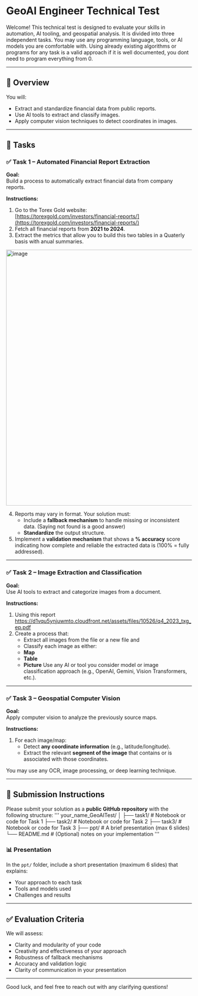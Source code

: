 # GeoAI Engineer Technical Test

Welcome! This technical test is designed to evaluate your skills in automation, AI tooling, and geospatial analysis. It is divided into three independent tasks. You may use any programming language, tools, or AI models you are comfortable with. Using already existing algorithms or programs for any task is a valid approach if it is well documented, you dont need to program everything from 0.

---

## 📌 Overview

You will:
- Extract and standardize financial data from public reports.
- Use AI tools to extract and classify images.
- Apply computer vision techniques to detect coordinates in images.

---

## 📂 Tasks

### ✅ Task 1 – Automated Financial Report Extraction

**Goal:**  
Build a process to automatically extract financial data from company reports.

**Instructions:**
1. Go to the Torex Gold website:  
   [https://torexgold.com/investors/financial-reports/](https://torexgold.com/investors/financial-reports/)
2. Fetch all financial reports from **2021 to 2024**.
3. Extract the metrics that allow you to build this two tables in a Quaterly basis with anual summaries.
<img width="693" alt="image" src="https://github.com/user-attachments/assets/bacd4614-dfba-497f-b3dc-413c23ee7754" />

4. Reports may vary in format. Your solution must:
   - Include a **fallback mechanism** to handle missing or inconsistent data. (Saying not found is a good answer)
   - **Standardize** the output structure.
5. Implement a **validation mechanism** that shows a **% accuracy** score indicating how complete and reliable the extracted data is (100% = fully addressed).

---

### ✅ Task 2 – Image Extraction and Classification

**Goal:**  
Use AI tools to extract and categorize images from a document.

**Instructions:**
1. Using this report https://d1vqu5ynjuwmto.cloudfront.net/assets/files/10526/q4_2023_txg_ep.pdf
2. Create a process that:
   - Extract all images from the file or a new file and
   - Classify each image as either:
   - **Map**
   - **Table**
   - **Picture**
Use any AI or tool you consider model or image classification approach (e.g., OpenAI, Gemini, Vision Transformers, etc.).

---

### ✅ Task 3 – Geospatial Computer Vision

**Goal:**  
Apply computer vision to analyze the previously source maps.

**Instructions:**
1. For each image/map:
   - Detect **any coordinate information** (e.g., latitude/longitude).
   - Extract the relevant **segment of the image** that contains or is associated with those coordinates.

You may use any OCR, image processing, or deep learning technique.

---

## 🚚 Submission Instructions

Please submit your solution as a **public GitHub repository** with the following structure:
'''
your_name_GeoAITest/
│
├── task1/ # Notebook or code for Task 1
├── task2/ # Notebook or code for Task 2
├── task3/ # Notebook or code for Task 3
├── ppt/ # A brief presentation (max 6 slides)
└── README.md # (Optional) notes on your implementation
'''

### 📊 Presentation
In the `ppt/` folder, include a short presentation (maximum 6 slides) that explains:
- Your approach to each task
- Tools and models used
- Challenges and results

---

## ✅ Evaluation Criteria

We will assess:
- Clarity and modularity of your code
- Creativity and effectiveness of your approach
- Robustness of fallback mechanisms
- Accuracy and validation logic
- Clarity of communication in your presentation

---

Good luck, and feel free to reach out with any clarifying questions!

